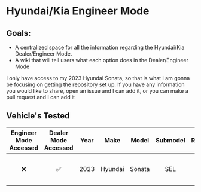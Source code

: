 # Hyundai/Kia Engineer Mode

## Goals: 
* A centralized space for all the information regarding the Hyundai/Kia Dealer/Engineer Mode.
* A wiki that will tell users what each option does in the Dealer/Engineer Mode

I only have access to my 2023 Hyundai Sonata, so that is what I am gonna be focusing on getting the repository set up. 
If you have any information you would like to share, open an issue and I can add it, or you can make a pull request and I can add it

## Vehicle's Tested
| Engineer Mode Accessed | Dealer Mode Accessed | Year | Make | Model | Submodel | Region | Platform | Update Date | Model | Software Version | Firmware Version | Navigation App Version | Map Version | Device ID |
| :---: | :---: | :---: | :---: | :---: | :---: | :---: | :---: | :---: | :---: | :---: | :---: | :---: | :---: | :---: |
| :x: | :white_check_mark: | 2023 | Hyundai | Sonata | SEL | US | Standard-class Gen5W Navigation | 02-05-2024 | DN8CS.S5BMC.D2US | DN8_23.USA.S5W_M.V011.005.231215 | DN8_23.USA.301.230911.MICON.D | STD5W.NAM.HMC.231313.fa9c52b | NAM.16.47.60.022.512.0 | 4294178288 |
